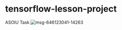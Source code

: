 # tensorflow-lesson-project
ASOIU Task
![msg-646123041-14263](https://user-images.githubusercontent.com/104730536/200109461-18dc0eec-633f-4ed4-ad12-cfd354cbba3a.jpg)
